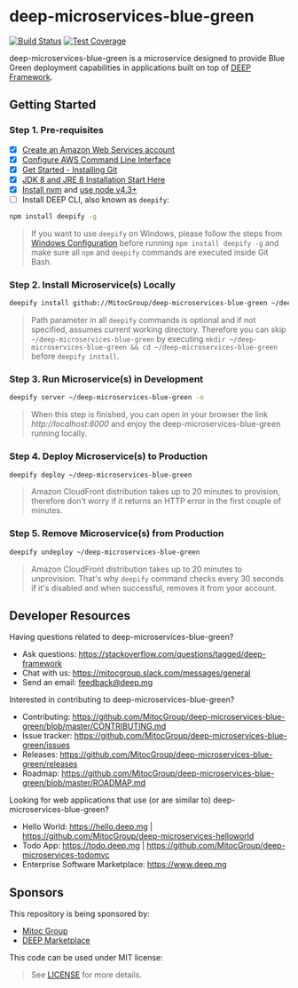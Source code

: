 deep-microservices-blue-green
=============================

[![Build Status](https://travis-ci.org/MitocGroup/deep-microservices-blue-green.svg?branch=master)](https://travis-ci.org/MitocGroup/deep-microservices-blue-green)
[![Test Coverage](https://codeclimate.com/repos/57a0b84c07d52e6670005ddf/badges/81c2f90a28ba2807446e/coverage.svg)](https://codeclimate.com/repos/57a0b84c07d52e6670005ddf/coverage)

deep-microservices-blue-green is a microservice designed to provide Blue Green deployment capabilities
in applications built on top of [DEEP Framework](https://github.com/MitocGroup/deep-framework).


## Getting Started

### Step 1. Pre-requisites

- [x] [Create an Amazon Web Services account](https://www.youtube.com/watch?v=WviHsoz8yHk)
- [x] [Configure AWS Command Line Interface](https://docs.aws.amazon.com/cli/latest/userguide/cli-chap-getting-started.html)
- [x] [Get Started - Installing Git](https://git-scm.com/book/en/v2/Getting-Started-Installing-Git)
- [x] [JDK 8 and JRE 8 Installation Start Here](https://docs.oracle.com/javase/8/docs/technotes/guides/install/install_overview.html)
- [x] [Install nvm](https://github.com/creationix/nvm#install-script) and [use node v4.3+](https://github.com/creationix/nvm#usage)
- [ ] Install DEEP CLI, also known as `deepify`:

```bash
npm install deepify -g
```

> If you want to use `deepify` on Windows, please follow the steps from
[Windows Configuration](https://github.com/MitocGroup/deep-framework/blob/master/docs/windows.md)
before running `npm install deepify -g` and make sure all `npm` and `deepify` commands are executed
inside Git Bash.

### Step 2. Install Microservice(s) Locally

```bash
deepify install github://MitocGroup/deep-microservices-blue-green ~/deep-microservices-blue-green
```

> Path parameter in all `deepify` commands is optional and if not specified, assumes current
working directory. Therefore you can skip `~/deep-microservices-blue-green` by executing
`mkdir ~/deep-microservices-blue-green && cd ~/deep-microservices-blue-green` before `deepify install`.

### Step 3. Run Microservice(s) in Development

```bash
deepify server ~/deep-microservices-blue-green -o
```

> When this step is finished, you can open in your browser the link *http://localhost:8000*
and enjoy the deep-microservices-blue-green running locally.

### Step 4. Deploy Microservice(s) to Production

```bash
deepify deploy ~/deep-microservices-blue-green
```

> Amazon CloudFront distribution takes up to 20 minutes to provision, therefore don’t worry
if it returns an HTTP error in the first couple of minutes.

### Step 5. Remove Microservice(s) from Production

```bash
deepify undeploy ~/deep-microservices-blue-green
```

> Amazon CloudFront distribution takes up to 20 minutes to unprovision. That's why `deepify`
command checks every 30 seconds if it's disabled and when successful, removes it from your account.


## Developer Resources

Having questions related to deep-microservices-blue-green?

- Ask questions: https://stackoverflow.com/questions/tagged/deep-framework
- Chat with us: https://mitocgroup.slack.com/messages/general
- Send an email: feedback@deep.mg

Interested in contributing to deep-microservices-blue-green?

- Contributing: https://github.com/MitocGroup/deep-microservices-blue-green/blob/master/CONTRIBUTING.md
- Issue tracker: https://github.com/MitocGroup/deep-microservices-blue-green/issues
- Releases: https://github.com/MitocGroup/deep-microservices-blue-green/releases
- Roadmap: https://github.com/MitocGroup/deep-microservices-blue-green/blob/master/ROADMAP.md

Looking for web applications that use (or are similar to) deep-microservices-blue-green?

- Hello World: https://hello.deep.mg | https://github.com/MitocGroup/deep-microservices-helloworld
- Todo App: https://todo.deep.mg | https://github.com/MitocGroup/deep-microservices-todomvc
- Enterprise Software Marketplace: https://www.deep.mg


## Sponsors

This repository is being sponsored by:
- [Mitoc Group](https://www.mitocgroup.com)
- [DEEP Marketplace](https://www.deep.mg)

This code can be used under MIT license:
> See [LICENSE](https://github.com/MitocGroup/deep-microservices-blue-green/blob/master/LICENSE) for more details.
